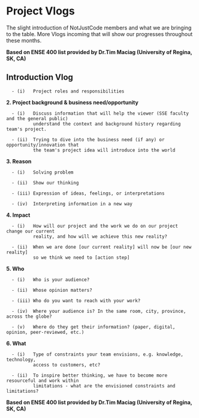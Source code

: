 # Project Vlogs

The slight introduction of NotJustCode members and what we are bringing to the table. More Vlogs incoming that will show our progresses throughout these months.

**Based on ENSE 400 list provided by Dr.Tim Maciag (University of Regina, SK, CA)**

## Introduction Vlog

      - (i)   Project roles and responsibilities

**2.  Project background & business need/opportunity**
      
      - (i)   Discuss information that will help the viewer (SSE faculty and the general public) 
              understand the context and background history regarding team's project. 
    
      - (ii)  Trying to dive into the business need (if any) or opportunity/innovation that 
              the team's project idea will introduce into the world

**3.  Reason**
      
      - (i)   Solving problem
      
      - (ii)  Show our thinking
      
      - (iii) Expression of ideas, feelings, or interpretations
    
      - (iv)  Interpreting information in a new way

**4.  Impact**
    
      - (i)   How will our project and the work we do on our project change our current 
              reality, and how will we achieve this new reality?
    
      - (ii)  When we are done [our current reality] will now be [our new reality] 
              so we think we need to [action step]

**5.  Who**
    
      - (i)   Who is your audience?
    
      - (ii)  Whose opinion matters?
    
      - (iii) Who do you want to reach with your work?
    
      - (iv)  Where your audience is? In the same room, city, province, across the globe?
    
      - (v)   Where do they get their information? (paper, digital, opinion, peer-reviewed, etc.)

**6.  What**
    
      - (i)   Type of constraints your team envisions, e.g. knowledge, technology, 
              access to customers, etc? 
    
      - (ii)  To inspire better thinking, we have to become more resourceful and work within 
              limitations - what are the envisioned constraints and limitations?
    
**Based on ENSE 400 list provided by Dr.Tim Maciag (University of Regina, SK, CA)**

